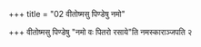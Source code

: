 +++
title = "02 वीतोष्मसु पिण्डेषु नमो"

+++
वीतोष्मसु पिण्डेषु "नमो वः पितरो रसाये"ति नमस्काराञ्जपति २  

